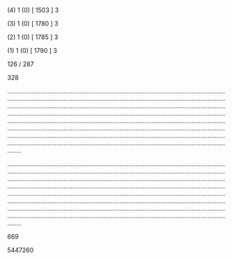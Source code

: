 (4) 1 (0) [ 1503 ] 3 


(3) 1 (0) [ 1780 ] 3 


(2) 1 (0) [ 1785 ] 3 


(1) 1 (0) [ 1790 ] 3 


126 / 287 


328 


........................................................................................................................................................................................................................................................................................................................................................................................................................................................................................................................................................................................................................................................................................................................................................................................................................................................................................................................................................................................................................................ 


 


........................................................................................................................................................................................................................................................................................................................................................................................................................................................................................................................................................................................................................................................................................................................................................................................................................................................................................................................................................................................................................................ 


 


669 


5447260 


